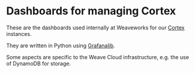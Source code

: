 # Dashboards for managing Cortex

These are the dashboards used internally at Weaveworks for our
[Cortex](https://github.com/cortexproject/cortex) instances.

They are written in Python using
[Grafanalib](https://github.com/weaveworks/grafanalib).

Some aspects are specific to the Weave Cloud infrastructure, e.g. the
use of DynamoDB for storage.
